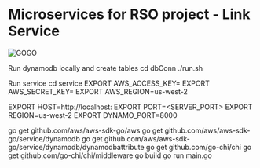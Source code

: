 # Microservices for RSO project - Link Service

![GOGO](https://ih0.redbubble.net/image.520470450.9907/flat,550x550,075,f.u4.jpg)


Run dynamodb locally and create tables
cd dbConn
./run.sh

Run service
cd service
EXPORT AWS_ACCESS_KEY=<sth>
EXPORT AWS_SECRET_KEY=<sth>
EXPORT AWS_REGION=us-west-2

EXPORT HOST=http://localhost:
EXPORT PORT=<SERVER_PORT>
EXPORT REGION=us-west-2
EXPORT DYNAMO_PORT=8000

go get github.com/aws/aws-sdk-go/aws
go get github.com/aws/aws-sdk-go/service/dynamodb
go get github.com/aws/aws-sdk-go/service/dynamodb/dynamodbattribute
go get github.com/go-chi/chi
go get github.com/go-chi/chi/middleware
go build
go run main.go


